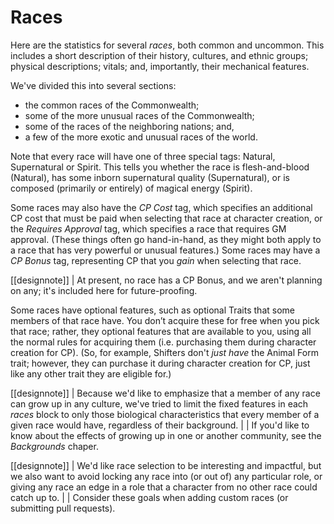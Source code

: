 # Races

Here are the statistics for several *races*, both common and uncommon.
This includes a short description of their history, cultures, and ethnic groups; physical descriptions; vitals; and, importantly, their mechanical features.

We've divided this into several sections:

- the common races of the Commonwealth;
- some of the more unusual races of the Commonwealth;
- some of the races of the neighboring nations; and,
- a few of the more exotic and unusual races of the world.

Note that every race will have one of three special tags: Natural, Supernatural or Spirit.
This tells you whether the race is flesh-and-blood (Natural), has some inborn supernatural quality (Supernatural), or is composed (primarily or entirely) of magical energy (Spirit).

Some races may also have the *CP Cost* tag, which specifies an additional CP cost that must be paid when selecting that race at character creation, or the *Requires Approval* tag, which specifies a race that requires GM approval.
(These things often go hand-in-hand, as they might both apply to a race that has very powerful or unusual features.)
Some races may have a *CP Bonus* tag, representing CP that you *gain* when selecting that race.

[[designnote]]
| At present, no race has a CP Bonus, and we aren't planning on any; it's included here for future-proofing.

Some races have optional features, such as optional Traits that some members of that race have.
You don’t acquire these for free when you pick that race; rather, they optional features that are available to you, using all the normal rules for acquiring them (i.e. purchasing them during character creation for CP).
(So, for example, Shifters don't *just have* the Animal Form trait; however, they can purchase it during character creation for CP, just like any other trait they are eligible for.)

[[designnote]]
| Because we'd like to emphasize that a member of any race can grow up in any culture, we've tried to limit the fixed features in each *races* block to only those biological characteristics that every member of a given race would have, regardless of their background.
|
| If you'd like to know about the effects of growing up in one or another community, see the *Backgrounds* chaper.

[[designnote]]
| We'd like race selection to be interesting and impactful, but we also want to avoid locking any race into (or out of) any particular role, or giving any race an edge in a role that a character from no other race could catch up to.
|
| Consider these goals when adding custom races (or submitting pull requests).
